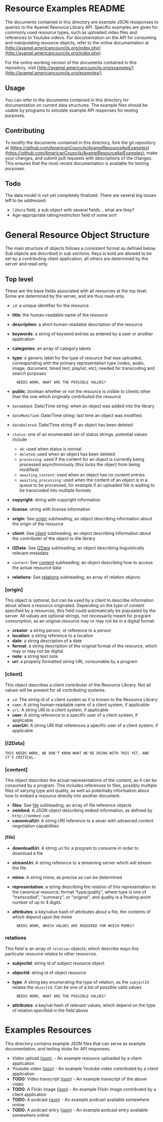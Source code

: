 # Resource Examples README #

The documents contained in this directory are example JSON resoponses to queries to the Ayamel Resource Library API.  Specific examples are given for commonly used resource types, such as uploaded video files and references to Youtube videos.  For documentation on the API for consuming and manipulating resource objects, refer to the online documentation at [http://ayamel.americancouncils.org/index.php](http://ayamel.americancouncils.org/index.php).

For the online working version of the documents contained in this repository, visit [http://ayamel.americancouncils.org/examples/](http://ayamel.americancouncils.org/examples/).

## Usage ##

You can refer to the documents contained in this directory for documentation on current data structures.  The example files should be usable by programs to simulate example API responses for testing purposes.

## Contributing ##

To modify the documents contained in this directory, fork the git repository at [https://github.com/AmericanCouncils/AyamelResourceApiExamples](https://github.com/AmericanCouncils/AyamelResourceApiExamples), make your changes, and submit pull requests with descriptions of the changes.  This ensures that the most recent documentation is available for testing purposes.

## Todo ##

The data model is not yet completely finalized.  There are several big issues left to be addressed:

* `l2Data` field, a sub object with several fields... what are they?
* Age-appropriate rating/restriction field of some sort

# General Resource Object Structure #

The main structure of objects follows a consistent format as defined below.  Sub objects are described in sub sections. Keys in bold are allowed to be set by a contributing client application, all others are determined by the server and read-only.

## Top level ##

These are the base fields associated with all resources at the top level.  Some are determined by the server, and are thus read-only.

* `id`: a unique identifier for the resource
* **title**: the human-readable name of the resource
* **description**: a short human-readable description of the resource
* **keywords**: a string of keyword entries as entered by a user or another application
* **categories**: an array of category labels
* **type**: a generic label for the type of resource that was uploaded, corresponding with the primary representation type (video, audio, image, document, timed text, playlist, etc); needed for transcoding and search purposes

        NEEDS WORK, WHAT ARE THE POSSIBLE VALUES?

* **public**: boolean whether or not the resource is visible to clients other than the one which originally contributed the resource
* `dateAdded`: Date/Time string: when an object was added into the library
* `dateModified`: Date/Time string: last time an object was modified
* `dateDeleted`: Date/Time string IF an object has been deleted
* `status`: one of an enumerated set of status strings, potential values include
	 * `ok`: used when status is normal
	 * `deleted`: used when an object has been deleted
	 * `processing`: used if the content for an object is currently being processed asynchronously (this locks the object from being modified)
	 * `awaiting_content`: used when an object has no content entries
	 * `awaiting_processing`: used when the content of an object is in a queue to be processed, for example if an uploaded file is waiting to be transcoded into multiple formats
* **copyright**: string with copyright information
* **license**: string with license information
* **origin**: See [origin](#origin) subheading; an object describing information about the origin of the resource
* **client**: See [client](#client) subheading; an object describing information about the contributer of the object to the library
* **l2Data**: See [l2Data](#l2Data) subheading; an object describing linguistically relevant metadata
* `content`: See [content](#content) subheading; an object describing how to access the actual resource data
* **relations**: See [relations](#relations) subheading; an array of relation objects

### [origin] ###

This object is optional, but can be used by a client to describe information about where a resource originated.  Depending on the type of content specified by a resources, this field could automatically be populated by the server.  All values are optional strings, not necessarily meant for program consumption, as an original resource may or may not be in a digital format.

* **creator**: a string person, or reference to a person
* **location**: a string reference to a location
* **date**: a string description of a date
* **format**: a string description of the original format of the resource, which may or may not be digital
* **note**: a string text note
* **uri**: a properly formatted string URI, consumable by a program

### [client] ###

This object describes a client contributer of the Resource Library.  Not all values will be present for all contributing systems.

* `id`: The string id of a client system as it is known to the Resource Library
* `name`: A string human-readable name of a client system, if applicable
* `uri`: A string URI to a client system, if applicable
* **user**: A string reference to a specific user of a client system, if applicable
* **userUri**: A string URI that references a specific user of a client system, if applicable

### [l2Data] ###

	THIS NEEDS WORK, WE DON'T KNOW WHAT WE'RE DOING WITH THIS YET, AND IT'S CRITICAL.
	
### [content] ###

This object describes the actual representations of the content, as it can be consumed by a program.  This includes references to files, possibly multiple files of varying type and quality, as well as potentially information about how to embed a resource directly into another document.

* **files**: See [file](#file) subheading; an array of file reference objects
* **oembed**: A JSON object describing embed information, as defined by `http://oembed.com`
* **canonicalUri**: A string URI reference to a sever with advanced content negotiation capabilities

#### [file] ####

* **downloadUri**: A string uri for a program to consume in order to download a file
* **streamUri**: A string reference to a streaming server which will stream the file
* **mime**: A string mime, as precise as can be determined
* **representation**: a string describing the relation of this representation to the canonical resource; format "type;quality", where type is one of "transcoded", "summary", or "original", and quality is a floating-point number of up to 4 digits.
* **attributes**: a key/value hash of attributes about a file, the contents of which depend upon the mime

		NEEDS WORK, WHICH VALUES ARE REQUIRED FOR WHICH MIMES?

### relations ###

This field is an array of `relation` objects, which describe ways this particular resource relates to other resources.

* **subjectId**: string id of subject resource object
* **objectId**: string id of object resource
* **type**: A string key enumerating the type of relation, as the `subjectId` relates the `objectId`. Can be one of a list of possible valid values
	
		NEEDS WORK, WHAT ARE THE POSSIBLE VALUES?
	
* **attributes**: a key/val hash of relevant values, which depend on the type of relation specified in the field above

# Examples Resources #

This directory contains example JSON files that can serve as example documentation, and testing stubs for API responses.

* Video upload ([json](example.video.json)),  - An example resource uploaded by a client application
* Youtube video ([json](example.youtube.json)) - An example Youtube video contributed by a client application
* **TODO**: Video transcript ([json](example.transcript.json)) - An example transcript of the above video
* **TODO**: A Flickr image ([json](example.flickr.json)) - An example Flickr image contributed by a client application
* **TODO**: A podcast ([json](example.podcast.json)) - An example podcast available somewhere online
* **TODO**: A podcast entry ([json](example.podcast_entry.json)) - An example podcast entry available somewhere online